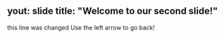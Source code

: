 yout: slide
title: "Welcome to our second slide!"
---
this line was changed
Use the left arrow to go back!
